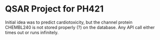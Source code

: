 # QSAR Project for PH421

Initial idea was to predict cardiotoxicity, but the channel protein CHEMBL240 is not stored properly (?) on the database. Any API call either times out or runs infinitely.